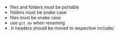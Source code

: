 - files and folders must be portable
- folders must be snake case
- files must be snake case
- use `git mv` when renaming
- .h headers should be moved to respective include/
